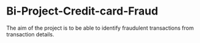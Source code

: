 # Bi-Project-Credit-card-Fraud
The aim of the project is to be able to identify fraudulent transactions from transaction details.

